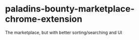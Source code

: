 # paladins-bounty-marketplace-chrome-extension
The marketplace, but with better sorting/searching and UI
